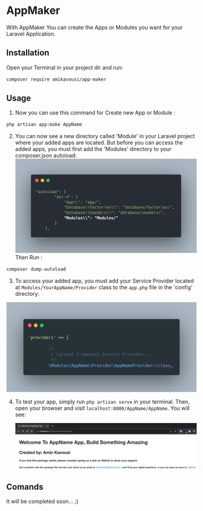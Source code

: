 # AppMaker
With AppMaker You can create the Apps or Modules you want for your Laravel Application.

## Installation
Open your Terminal in your project dir and run:
```bash 
composer require amikavousi/app-maker
```
## Usage
1) Now you can use this command for Create new App or Module :
```bash
php artisan app:make AppName
```
2) You can now see a new directory called 'Module' in your Laravel project where your added apps are located. But before you can access the added apps, you must first add the 'Modules' directory to your composer.json autoload:
![composer](https://raw.githubusercontent.com/amikavousi/images/main/carbon.png)
Then Run :
```bash
composer dump-autoload
```

3) To access your added app, you must add your Service Provider located at ` Modules/YourAppName/Provider ` class to the `app.php` file in the 'config' directory:


![app.php](https://raw.githubusercontent.com/amikavousi/images/main/carbon%20(1).png)

4) To test your app, simply run ` php artisan serve ` in your terminal. Then, open your browser and visit `localhost:8000/AppName/AppName`. You will see:

    ![test](https://raw.githubusercontent.com/amikavousi/images/main/Screen%20Shot%202023-08-04%20at%2012.29.23%20AM.png)

## Comands
It will be completed soon... ;)
